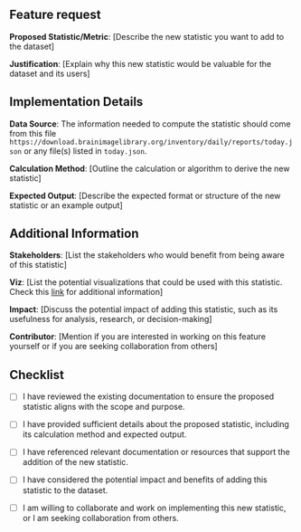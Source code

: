 ## Feature request

**Proposed Statistic/Metric**: [Describe the new statistic you want to add to the dataset]

**Justification**: [Explain why this new statistic would be valuable for the dataset and its users]

## Implementation Details

**Data Source**: The information needed to compute the statistic should come from this file `https://download.brainimagelibrary.org/inventory/daily/reports/today.json` or any file(s) listed in `today.json`.

**Calculation Method**: [Outline the calculation or algorithm to derive the new statistic]

**Expected Output**: [Describe the expected format or structure of the new statistic or an example output]

## Additional Information

**Stakeholders**: [List the stakeholders who would benefit from being aware of this statistic]

**Viz**: [List the potential visualizations that could be used with this statistic. Check this [link](https://grafana.com/docs/grafana/latest/panels-visualizations/visualizations/) for additional information]

**Impact**: [Discuss the potential impact of adding this statistic, such as its usefulness for analysis, research, or decision-making]

**Contributor**: [Mention if you are interested in working on this feature yourself or if you are seeking collaboration from others]

## Checklist

- [ ] I have reviewed the existing documentation to ensure the proposed statistic aligns with the scope and purpose.
- [ ] I have provided sufficient details about the proposed statistic, including its calculation method and expected output.
- [ ] I have referenced relevant documentation or resources that support the addition of the new statistic.
- [ ] I have considered the potential impact and benefits of adding this statistic to the dataset.
- [ ] I am willing to collaborate and work on implementing this new statistic, or I am seeking collaboration from others.

